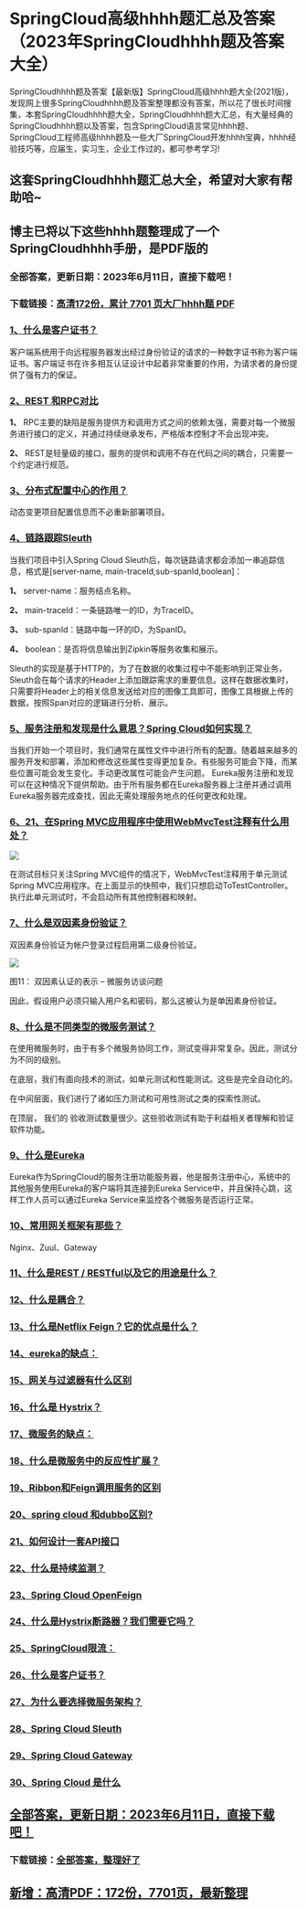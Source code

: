 # SpringCloud高级hhhh题汇总及答案（2023年SpringCloudhhhh题及答案大全）

SpringCloudhhhh题及答案【最新版】SpringCloud高级hhhh题大全(2021版)，发现网上很多SpringCloudhhhh题及答案整理都没有答案，所以花了很长时间搜集，本套SpringCloudhhhh题大全，SpringCloudhhhh题大汇总，有大量经典的SpringCloudhhhh题以及答案，包含SpringCloud语言常见hhhh题、SpringCloud工程师高级hhhh题及一些大厂SpringCloud开发hhhh宝典，hhhh经验技巧等，应届生，实习生，企业工作过的，都可参考学习!

## 这套SpringCloudhhhh题汇总大全，希望对大家有帮助哈~ 

## 博主已将以下这些hhhh题整理成了一个SpringCloudhhhh手册，是PDF版的


### 全部答案，更新日期：2023年6月11日，直接下载吧！
### 下载链接：[高清172份，累计 7701 页大厂hhhh题  PDF](https://gitee.com/souyunku/DevBooks/blob/master/docs/index.md)


### [1、什么是客户证书？](https://gitee.com/souyunku/NewDevBooks/blob/master/docs/SpringCloud/SpringCloud高级hhhh题汇总及答案（2021年SpringCloudhhhh题及答案大全）.md#1什么是客户证书)  


客户端系统用于向远程服务器发出经过身份验证的请求的一种数字证书称为客户端证书。客户端证书在许多相互认证设计中起着非常重要的作用，为请求者的身份提供了强有力的保证。


### [2、REST 和RPC对比](https://gitee.com/souyunku/NewDevBooks/blob/master/docs/SpringCloud/SpringCloud高级hhhh题汇总及答案（2021年SpringCloudhhhh题及答案大全）.md#2rest-和rpc对比)  


**1、** RPC主要的缺陷是服务提供方和调用方式之间的依赖太强，需要对每一个微服务进行接口的定义，并通过持续继承发布，严格版本控制才不会出现冲突。

**2、** REST是轻量级的接口，服务的提供和调用不存在代码之间的耦合，只需要一个约定进行规范。


### [3、分布式配置中心的作用？](https://gitee.com/souyunku/NewDevBooks/blob/master/docs/SpringCloud/SpringCloud高级hhhh题汇总及答案（2021年SpringCloudhhhh题及答案大全）.md#3分布式配置中心的作用)  


动态变更项目配置信息而不必重新部署项目。


### [4、链路跟踪Sleuth](https://gitee.com/souyunku/NewDevBooks/blob/master/docs/SpringCloud/SpringCloud高级hhhh题汇总及答案（2021年SpringCloudhhhh题及答案大全）.md#4链路跟踪sleuth)  


当我们项目中引入Spring Cloud Sleuth后，每次链路请求都会添加一串追踪信息，格式是[server-name, main-traceId,sub-spanId,boolean]：

**1、** server-name：服务结点名称。

**2、** main-traceId：一条链路唯一的ID，为TraceID。

**3、** sub-spanId：链路中每一环的ID，为SpanID。

**4、** boolean：是否将信息输出到Zipkin等服务收集和展示。

Sleuth的实现是基于HTTP的，为了在数据的收集过程中不能影响到正常业务，Sleuth会在每个请求的Header上添加跟踪需求的重要信息。这样在数据收集时，只需要将Header上的相关信息发送给对应的图像工具即可，图像工具根据上传的数据，按照Span对应的逻辑进行分析、展示。



### [5、服务注册和发现是什么意思？Spring Cloud如何实现？](https://gitee.com/souyunku/NewDevBooks/blob/master/docs/SpringCloud/SpringCloud高级hhhh题汇总及答案（2021年SpringCloudhhhh题及答案大全）.md#5服务注册和发现是什么意思spring-cloud如何实现)  


当我们开始一个项目时，我们通常在属性文件中进行所有的配置。随着越来越多的服务开发和部署，添加和修改这些属性变得更加复杂。有些服务可能会下降，而某些位置可能会发生变化。手动更改属性可能会产生问题。 Eureka服务注册和发现可以在这种情况下提供帮助。由于所有服务都在Eureka服务器上注册并通过调用Eureka服务器完成查找，因此无需处理服务地点的任何更改和处理。


### [6、21、在Spring MVC应用程序中使用WebMvcTest注释有什么用处？](https://gitee.com/souyunku/NewDevBooks/blob/master/docs/SpringCloud/SpringCloud高级hhhh题汇总及答案（2021年SpringCloudhhhh题及答案大全）.md#621在spring-mvc应用程序中使用webmvctest注释有什么用处)  


![](https://gitee.com/souyunkutech/souyunku-home/raw/master/images/souyunku-web/2019/08/0816/01/img_13.png#alt=img%5C_13.png)

在测试目标只关注Spring MVC组件的情况下，WebMvcTest注释用于单元测试Spring MVC应用程序。在上面显示的快照中，我们只想启动ToTestController。执行此单元测试时，不会启动所有其他控制器和映射。


### [7、什么是双因素身份验证？](https://gitee.com/souyunku/NewDevBooks/blob/master/docs/SpringCloud/SpringCloud高级hhhh题汇总及答案（2021年SpringCloudhhhh题及答案大全）.md#7什么是双因素身份验证)  


双因素身份验证为帐户登录过程启用第二级身份验证。

![](https://gitee.com/souyunkutech/souyunku-home/raw/master/images/souyunku-web/2019/08/0816/01/img_14.png#alt=img%5C_14.png)

图11： 双因素认证的表示 – 微服务访谈问题

因此，假设用户必须只输入用户名和密码，那么这被认为是单因素身份验证。


### [8、什么是不同类型的微服务测试？](https://gitee.com/souyunku/NewDevBooks/blob/master/docs/SpringCloud/SpringCloud高级hhhh题汇总及答案（2021年SpringCloudhhhh题及答案大全）.md#8什么是不同类型的微服务测试)  


在使用微服务时，由于有多个微服务协同工作，测试变得非常复杂。因此，测试分为不同的级别。

在底层，我们有面向技术的测试，如单元测试和性能测试。这些是完全自动化的。

在中间层面，我们进行了诸如压力测试和可用性测试之类的探索性测试。

在顶层， 我们的 验收测试数量很少。这些验收测试有助于利益相关者理解和验证软件功能。


### [9、什么是Eureka](https://gitee.com/souyunku/NewDevBooks/blob/master/docs/SpringCloud/SpringCloud高级hhhh题汇总及答案（2021年SpringCloudhhhh题及答案大全）.md#9什么是eureka)  


Eureka作为SpringCloud的服务注册功能服务器，他是服务注册中心，系统中的其他服务使用Eureka的客户端将其连接到Eureka Service中，并且保持心跳，这样工作人员可以通过Eureka Service来监控各个微服务是否运行正常。


### [10、常用网关框架有那些？](https://gitee.com/souyunku/NewDevBooks/blob/master/docs/SpringCloud/SpringCloud高级hhhh题汇总及答案（2021年SpringCloudhhhh题及答案大全）.md#10常用网关框架有那些)  


Nginx、Zuul、Gateway


### [11、什么是REST / RESTful以及它的用途是什么？](https://gitee.com/souyunku/NewDevBooks/blob/master/docs/SpringCloud/SpringCloud高级hhhh题汇总及答案（2021年SpringCloudhhhh题及答案大全）.md#11什么是rest-/-restful以及它的用途是什么)  

### [12、什么是耦合？](https://gitee.com/souyunku/NewDevBooks/blob/master/docs/SpringCloud/SpringCloud高级hhhh题汇总及答案（2021年SpringCloudhhhh题及答案大全）.md#12什么是耦合)  

### [13、什么是Netflix Feign？它的优点是什么？](https://gitee.com/souyunku/NewDevBooks/blob/master/docs/SpringCloud/SpringCloud高级hhhh题汇总及答案（2021年SpringCloudhhhh题及答案大全）.md#13什么是netflix-feign它的优点是什么)  

### [14、eureka的缺点：](https://gitee.com/souyunku/NewDevBooks/blob/master/docs/SpringCloud/SpringCloud高级hhhh题汇总及答案（2021年SpringCloudhhhh题及答案大全）.md#14eureka的缺点：)  

### [15、网关与过滤器有什么区别](https://gitee.com/souyunku/NewDevBooks/blob/master/docs/SpringCloud/SpringCloud高级hhhh题汇总及答案（2021年SpringCloudhhhh题及答案大全）.md#15网关与过滤器有什么区别)  

### [16、什么是 Hystrix？](https://gitee.com/souyunku/NewDevBooks/blob/master/docs/SpringCloud/SpringCloud高级hhhh题汇总及答案（2021年SpringCloudhhhh题及答案大全）.md#16什么是-hystrix)  

### [17、微服务的缺点：](https://gitee.com/souyunku/NewDevBooks/blob/master/docs/SpringCloud/SpringCloud高级hhhh题汇总及答案（2021年SpringCloudhhhh题及答案大全）.md#17微服务的缺点：)  

### [18、什么是微服务中的反应性扩展？](https://gitee.com/souyunku/NewDevBooks/blob/master/docs/SpringCloud/SpringCloud高级hhhh题汇总及答案（2021年SpringCloudhhhh题及答案大全）.md#18什么是微服务中的反应性扩展)  

### [19、Ribbon和Feign调用服务的区别](https://gitee.com/souyunku/NewDevBooks/blob/master/docs/SpringCloud/SpringCloud高级hhhh题汇总及答案（2021年SpringCloudhhhh题及答案大全）.md#19ribbon和feign调用服务的区别)  

### [20、spring cloud 和dubbo区别?](https://gitee.com/souyunku/NewDevBooks/blob/master/docs/SpringCloud/SpringCloud高级hhhh题汇总及答案（2021年SpringCloudhhhh题及答案大全）.md#20spring-cloud-和dubbo区别)  

### [21、如何设计一套API接口](https://gitee.com/souyunku/NewDevBooks/blob/master/docs/SpringCloud/SpringCloud高级hhhh题汇总及答案（2021年SpringCloudhhhh题及答案大全）.md#21如何设计一套api接口)  

### [22、什么是持续监测？](https://gitee.com/souyunku/NewDevBooks/blob/master/docs/SpringCloud/SpringCloud高级hhhh题汇总及答案（2021年SpringCloudhhhh题及答案大全）.md#22什么是持续监测)  

### [23、Spring Cloud OpenFeign](https://gitee.com/souyunku/NewDevBooks/blob/master/docs/SpringCloud/SpringCloud高级hhhh题汇总及答案（2021年SpringCloudhhhh题及答案大全）.md#23spring-cloud-openfeign)  

### [24、什么是Hystrix断路器？我们需要它吗？](https://gitee.com/souyunku/NewDevBooks/blob/master/docs/SpringCloud/SpringCloud高级hhhh题汇总及答案（2021年SpringCloudhhhh题及答案大全）.md#24什么是hystrix断路器我们需要它吗)  

### [25、SpringCloud限流：](https://gitee.com/souyunku/NewDevBooks/blob/master/docs/SpringCloud/SpringCloud高级hhhh题汇总及答案（2021年SpringCloudhhhh题及答案大全）.md#25springcloud限流：)  

### [26、什么是客户证书？](https://gitee.com/souyunku/NewDevBooks/blob/master/docs/SpringCloud/SpringCloud高级hhhh题汇总及答案（2021年SpringCloudhhhh题及答案大全）.md#26什么是客户证书)  

### [27、为什么要选择微服务架构？](https://gitee.com/souyunku/NewDevBooks/blob/master/docs/SpringCloud/SpringCloud高级hhhh题汇总及答案（2021年SpringCloudhhhh题及答案大全）.md#27为什么要选择微服务架构)  

### [28、Spring Cloud Sleuth](https://gitee.com/souyunku/NewDevBooks/blob/master/docs/SpringCloud/SpringCloud高级hhhh题汇总及答案（2021年SpringCloudhhhh题及答案大全）.md#28spring-cloud-sleuth)  

### [29、Spring Cloud Gateway](https://gitee.com/souyunku/NewDevBooks/blob/master/docs/SpringCloud/SpringCloud高级hhhh题汇总及答案（2021年SpringCloudhhhh题及答案大全）.md#29spring-cloud-gateway)  

### [30、Spring Cloud 是什么](https://gitee.com/souyunku/NewDevBooks/blob/master/docs/SpringCloud/SpringCloud高级hhhh题汇总及答案（2021年SpringCloudhhhh题及答案大全）.md#30spring-cloud-是什么)  






## [全部答案，更新日期：2023年6月11日，直接下载吧！](https://gitee.com/souyunku/DevBooks/blob/master/docs/daan.md)

### 下载链接：[全部答案，整理好了](https://gitee.com/souyunku/NewDevBooks/blob/master/docs/daan.md)




## [新增：高清PDF：172份，7701页，最新整理](https://gitee.com/souyunku/DevBooks/blob/master/docs/daan.md)
